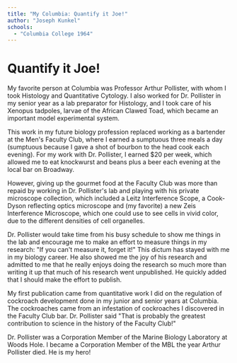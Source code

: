 ```yaml
---
title: "My Columbia: Quantify it Joe!"
author: "Joseph Kunkel"
schools:
  - "Columbia College 1964"
---
```


# Quantify it Joe!

My favorite person at Columbia was Professor Arthur Pollister, with whom I took Histology and Quantitative Cytology.  I also worked for Dr. Pollister in my senior year as a lab preparator for Histology, and I took care of his Xenopus tadpoles, larvae of the African Clawed Toad, which became an important model experimental system.

This work in my future biology profession replaced  working as a bartender at the Men's Faculty Club, where I earned a sumptuous three meals a day (sumptuous because I gave a shot of bourbon to the head cook each evening).  For my work with Dr. Pollister, I earned $20 per week, which allowed me to eat knockwurst and beans plus a beer each evening at the local bar on Broadway.

However, giving up the gourmet food at the Faculty Club was more than repaid by working in Dr. Pollister's lab and playing with his private microscope collection, which included a Leitz Interference Scope, a Cook-Dyson reflecting optics microscope and (my favorite) a new Zeis Interference Microscope, which one could use to see cells in vivid color, due to the different densities of cell organelles.

Dr. Pollister would take time from his busy schedule to show me things in the lab and encourage me to make an effort to measure things in my research: "If you can't measure it, forget it!"  This dictum has stayed with me in my biology career.  He also showed me the joy of his research and admitted to me that he really enjoys doing the research so much more than writing it up that much of his research went unpublished.  He quickly added that I should make the effort to publish.

My first publication came from quantitative work I did on the regulation of cockroach development done in my junior and senior years at Columbia.  The cockroaches came from an infestation of cockroaches I discovered in the Faculty Club bar.  Dr. Pollister said "That is probably the greatest contribution to science in the history of the Faculty Club!"

Dr. Pollister was a Corporation Member of the Marine Biology Laboratory at Woods Hole.  I became a Corporation Member of the MBL the year Arthur Pollister died.  He is my hero!
